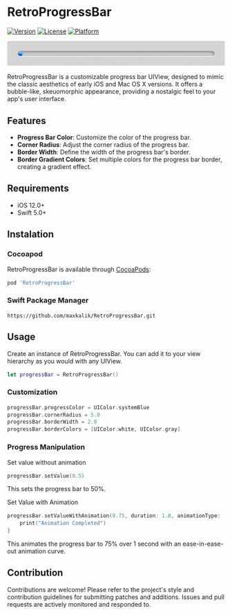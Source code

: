 # RetroProgressBar

[![Version](https://img.shields.io/cocoapods/v/RetroProgressBar.svg?style=flat)](https://cocoapods.org/pods/RetroProgressBar)
[![License](https://img.shields.io/cocoapods/l/RetroProgressBar.svg?style=flat)](https://cocoapods.org/pods/RetroProgressBar)
[![Platform](https://img.shields.io/cocoapods/p/RetroProgressBar.svg?style=flat)](https://cocoapods.org/pods/RetroProgressBar)

![RetroProgressBar](Documentation/RetroProgressBar.gif)

RetroProgressBar is a customizable progress bar UIView, designed to mimic the classic aesthetics of early iOS and Mac OS X versions. It offers a bubble-like, skeuomorphic appearance, providing a nostalgic feel to your app's user interface.

## Features

*   **Progress Bar Color**: Customize the color of the progress bar.
*   **Corner Radius**: Adjust the corner radius of the progress bar.
*   **Border Width**: Define the width of the progress bar's border.
*   **Border Gradient Colors**: Set multiple colors for the progress bar border, creating a gradient effect.

## Requirements

- iOS 12.0+
- Swift 5.0+

## Instalation

### Cocoapod

RetroProgressBar is available through [CocoaPods](https://cocoapods.org/):

```ruby
pod 'RetroProgressBar'
```

### Swift Package Manager

```
https://github.com/maxkalik/RetroProgressBar.git
```

## Usage

Create an instance of RetroProgressBar. You can add it to your view hierarchy as you would with any UIView.

```swift
let progressBar = RetroProgressBar()
```

### Customization

```swift
progressBar.progressColor = UIColor.systemBlue
progressBar.cornerRadius = 5.0
progressBar.borderWidth = 2.0
progressBar.borderColors = [UIColor.white, UIColor.gray]

```

### Progress Manipulation

Set value without animation

```swift
progressBar.setValue(0.5)
```
This sets the progress bar to 50%.

Set Value with Animation

```swift
progressBar.setValueWithAnimation(0.75, duration: 1.0, animationType: .easeInEaseOut) {
    print("Animation Completed")
}
```
This animates the progress bar to 75% over 1 second with an ease-in-ease-out animation curve.

## Contribution

Contributions are welcome! Please refer to the project's style and contribution guidelines for submitting patches and additions. Issues and pull requests are actively monitored and responded to.